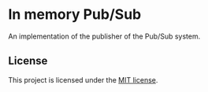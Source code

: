 # In memory Pub/Sub

An implementation of the publisher of the Pub/Sub system.

## License

This project is licensed under the [MIT license](LICENSE).
